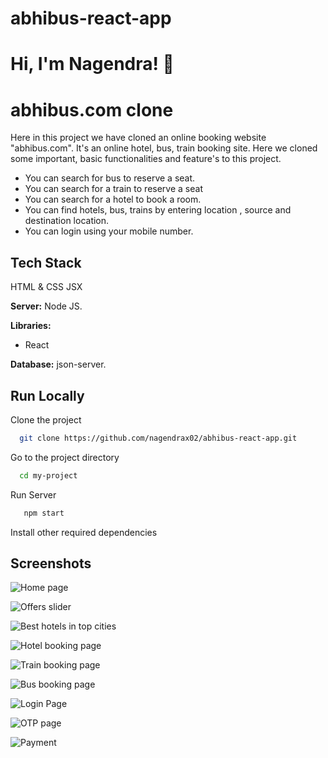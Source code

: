 # abhibus-react-app
# Hi, I'm Nagendra! 👋

  
# abhibus.com clone

Here in this project we have cloned an online booking website "abhibus.com".  It's an online hotel, bus, train booking site.
Here we cloned some important, basic functionalities and feature's to this project. <br>
* You can search for bus to reserve a seat. <br>
* You can search for a train to reserve a seat <br>
* You can search for a hotel to book a room.<br>
* You can find hotels, bus, trains by entering location , source and destination location.<br>
* You can login using your mobile number.<br>

## Tech Stack

HTML & CSS
JSX 

**Server:** Node JS.

**Libraries:**
* React


**Database:** json-server.

  
## Run Locally

Clone the project

```bash
  git clone https://github.com/nagendrax02/abhibus-react-app.git
```

Go to the project directory

```bash
  cd my-project
```

Run Server 
```bash
   npm start
```




Install other required dependencies



  
## Screenshots

![Home page](https://user-images.githubusercontent.com/76935781/135754441-f335e4ec-c6fa-4675-860e-aa81b07e8a4b.png)


![Offers slider](https://user-images.githubusercontent.com/76935781/135754471-00773034-1181-4e3f-85ac-4a022c155131.png)


![Best hotels in top cities](https://user-images.githubusercontent.com/76935781/135754495-75707e0e-280c-4f92-aa4a-6045faf3102d.png)

![Hotel booking page](https://user-images.githubusercontent.com/76935781/135754515-b233f58f-8d5c-4006-b81b-87e36c92f186.png)

![Train booking page](https://user-images.githubusercontent.com/76935781/135754537-b7640a71-0ffc-4893-8b53-a47707d95f9f.png)


![Bus booking page](https://user-images.githubusercontent.com/76935781/135754554-94ebea4a-249e-4253-88d7-30b95c982868.png)

![Login Page](https://user-images.githubusercontent.com/76935781/135754587-ecceaa23-2273-4569-a9ab-458cda61cb87.png)

![OTP page](https://user-images.githubusercontent.com/76935781/135754603-b7d3f4fe-f665-41e3-b18d-7755525e21a7.png)

![Payment](https://user-images.githubusercontent.com/76935781/126900122-ba785a04-d432-46f1-ad38-d765072fc1b1.png)
